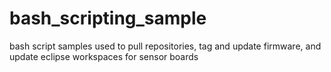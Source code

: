 # bash_scripting_sample
bash script samples used to pull repositories, tag and update firmware, and update eclipse workspaces for sensor boards
